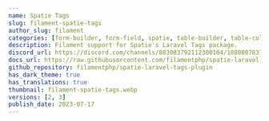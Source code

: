 ```yaml
---
name: Spatie Tags
slug: filament-spatie-tags
author_slug: filament
categories: [form-builder, form-field, spatie, table-builder, table-column]
description: Filament support for Spatie's Laravel Tags package.
discord_url: https://discord.com/channels/883083792112300104/1080807837833384017
docs_url: https://raw.githubusercontent.com/filamentphp/spatie-laravel-tags-plugin/3.x/README.md
github_repository: filamentphp/spatie-laravel-tags-plugin
has_dark_theme: true
has_translations: true
thumbnail: filament-spatie-tags.webp
versions: [2, 3]
publish_date: 2023-07-17
---
```

